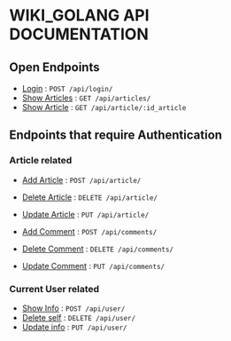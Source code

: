 # WIKI_GOLANG API DOCUMENTATION

## Open Endpoints

* [Login](docs/login.md) : `POST /api/login/`
* [Show Articles](docs/article_show.md) : `GET /api/articles/`
* [Show Article](docs/article_show.md) : `GET /api/article/:id_article`

## Endpoints that require Authentication

### Article related

* [Add Article](docs/article_add.md) : `POST /api/article/`
* [Delete Article](docs/article_delete.md) : `DELETE /api/article/`
* [Update Article](docs/article_update.md) : `PUT /api/article/`

* [Add Comment](docs/comment_add.md) : `POST /api/comments/`
* [Delete Comment](docs/comment_delete.md) : `DELETE /api/comments/`
* [Update Comment](docs/comment_update.md) : `PUT /api/comments/`

### Current User related

* [Show Info](docs/user_show.md) : `POST /api/user/`
* [Delete self](docs/user_delete.md) : `DELETE /api/user/`
* [Update info](docs/user_update.md) : `PUT /api/user/`

